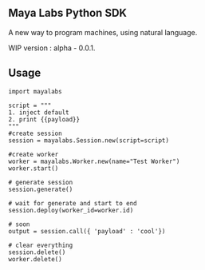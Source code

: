 ## Maya Labs Python SDK

A new way to program machines, using natural language.

WIP version : alpha - 0.0.1.

## Usage

```
import mayalabs

script = """
1. inject default
2. print {{payload}}
"""
#create session
session = mayalabs.Session.new(script=script)

#create worker
worker = mayalabs.Worker.new(name="Test Worker")
worker.start()

# generate session
session.generate()

# wait for generate and start to end
session.deploy(worker_id=worker.id)

# soon
output = session.call({ 'payload' : 'cool'})

# clear everything
session.delete()
worker.delete()

```
